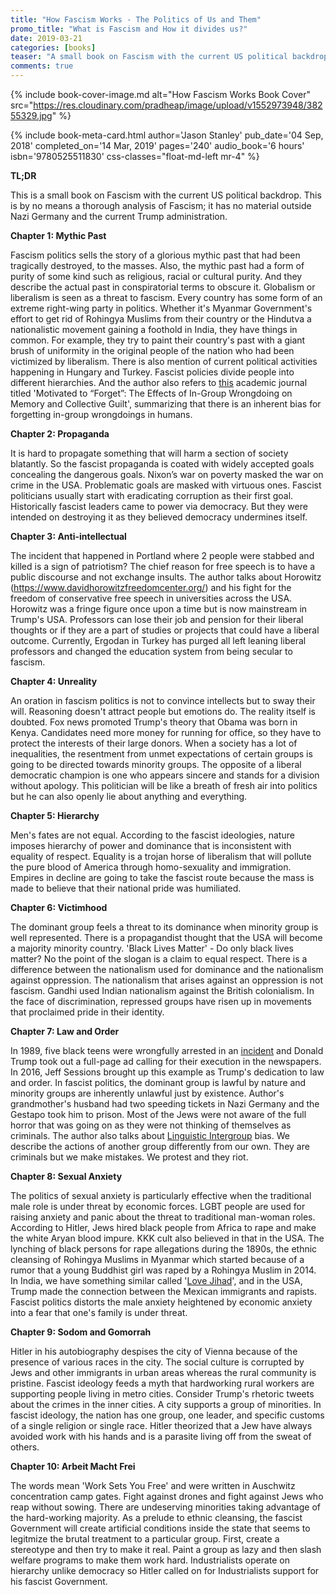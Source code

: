 ```yaml
---
title: "How Fascism Works - The Politics of Us and Them"
promo_title: "What is Fascism and How it divides us?"
date: 2019-03-21
categories: [books]
teaser: "A small book on Fascism with the current US political backdrop"
comments: true
---
```


{% include book-cover-image.md alt="How Fascism Works Book Cover" src="https://res.cloudinary.com/pradheap/image/upload/v1552973948/38255329.jpg"
%}

{% include book-meta-card.html
    author='Jason Stanley'
    pub_date='04 Sep, 2018'
    completed_on='14 Mar, 2019'
    pages='240'
    audio_book='6 hours'
    isbn='9780525511830'
    css-classes="float-md-left mr-4"
%}

**TL;DR**

This is a small book on Fascism with the current US political backdrop. This is by no means a thorough analysis of Fascism; it has no material outside Nazi Germany and the current Trump administration.


**Chapter 1: Mythic Past**

Fascism politics sells the story of a glorious mythic past that had been tragically destroyed, to the masses. Also, the mythic past had a form of purity of some kind such as religious, racial or cultural purity. And they describe the actual past in conspiratorial terms to obscure it. Globalism or liberalism is seen as a threat to fascism. Every country has some form of an extreme right-wing party in politics. Whether it's Myanmar Government's effort to get rid of Rohingya Muslims from their country or the Hindutva a nationalistic movement gaining a foothold in India, they have things in common. For example, they try to paint their country's past with a giant brush of uniformity in the original people of the nation who had been victimized by liberalism. There is also mention of current political activities happening in Hungary and Turkey. Fascist policies divide people into different hierarchies. And the author also refers to [this](https://journals.sagepub.com/doi/abs/10.1177/1948550613482986) academic journal titled 'Motivated to “Forget”: The Effects of In-Group Wrongdoing on Memory and Collective Guilt', summarizing that there is an inherent bias for forgetting in-group wrongdoings in humans.

**Chapter 2: Propaganda**

It is hard to propagate something that will harm a section of society blatantly. So the fascist propaganda is coated with widely accepted goals concealing the dangerous goals. Nixon’s war on poverty masked the war on crime in the USA. Problematic goals are masked with virtuous ones. Fascist politicians usually start with eradicating corruption as their first goal. Historically fascist leaders came to power via democracy.  But they were intended on destroying it as they believed democracy undermines itself.

**Chapter 3: Anti-intellectual**

The incident that happened in Portland where 2 people were stabbed and killed is a sign of patriotism? The chief reason for free speech is to have a public discourse and not exchange insults. The author talks about Horowitz (https://www.davidhorowitzfreedomcenter.org/) and his fight for the freedom of conservative free speech in universities across the USA. Horowitz was a fringe figure once upon a time but is now mainstream in Trump's USA. Professors can lose their job and pension for their liberal thoughts or if they are a part of studies or projects that could have a liberal outcome. Currently, Ergodan in Turkey has purged all left leaning liberal professors and changed the education system from being secular to fascism. 

**Chapter 4: Unreality**

An oration in fascism politics is not to convince intellects but to sway their will. Reasoning doesn't attract people but emotions do. The reality itself is doubted. Fox news promoted Trump's theory that Obama was born in Kenya. Candidates need more money for running for office, so they have to protect the interests of their large donors. When a society has a lot of inequalities, the resentment from unmet expectations of certain groups is going to be directed towards minority groups. The opposite of a liberal democratic champion is one who appears sincere and stands for a division without apology. This politician will be like a breath of fresh air into politics but he can also openly lie about anything and everything.

**Chapter 5: Hierarchy**

Men's fates are not equal. According to the fascist ideologies, nature imposes hierarchy of power and dominance that is inconsistent with equality of respect. Equality is a trojan horse of liberalism that will pollute the pure blood of America through homo-sexuality and immigration. Empires in decline are going to take the fascist route because the mass is made to believe that their national pride was humiliated.

**Chapter 6: Victimhood**

The dominant group feels a threat to its dominance when minority group is well represented. There is a propagandist thought that the USA will become a majority minority country. 'Black Lives Matter' - Do only black lives matter? No the point of the slogan is a claim to equal respect. There is a difference between the nationalism used for dominance and the nationalism against oppression. The nationalism that arises against an oppression is not fascism. Gandhi used Indian nationalism against the British colonialism. In the face of discrimination, repressed groups have risen up in movements that proclaimed pride in their identity.

**Chapter 7: Law and Order**

In 1989, five black teens were wrongfully arrested in an [incident](https://en.wikipedia.org/wiki/Central_Park_jogger_case) and Donald Trump took out a full-page ad calling for their execution in the newspapers. In 2016, Jeff Sessions brought up this example as Trump's dedication to law and order. In fascist politics, the dominant group is lawful by nature and minority groups are inherently unlawful just by existence. Author's grandmother's husband had two speeding tickets in Nazi Germany and the Gestapo took him to prison. Most of the Jews were not aware of the full horror that was going on as they were not thinking of themselves as criminals. The author also talks about [Linguistic Intergroup](https://en.wikipedia.org/wiki/Linguistic_intergroup_bias) bias. We describe the actions of another group differently from our own. They are criminals but we make mistakes. We protest and they riot.

**Chapter 8: Sexual Anxiety**

The politics of sexual anxiety is particularly effective when the traditional male role is under threat by economic forces. LGBT people are used for raising anxiety and panic about the threat to traditional man-woman roles. According to Hitler, Jews hired black people from Africa to rape and make the white Aryan blood impure. KKK cult also believed in that in the USA. The lynching of black persons for rape allegations during the 1890s, the ethnic cleansing of Rohingya Muslims in Myanmar which started because of a rumor that a young Buddhist girl was raped by a Rohingya Muslim in 2014. In India, we have something similar called '[Love Jihad](https://en.wikipedia.org/wiki/Love_Jihad)', and in the USA, Trump made the connection between the Mexican immigrants and rapists. Fascist politics distorts the male anxiety heightened by economic anxiety into a fear that one's family is under threat.

**Chapter 9: Sodom and Gomorrah**

Hitler in his autobiography despises the city of Vienna because of the presence of various races in the city. The social culture is corrupted by Jews and other immigrants in urban areas whereas the rural community is pristine. Fascist ideology feeds a myth that hardworking rural workers are supporting people living in metro cities. Consider Trump's rhetoric tweets about the crimes in the inner cities. A city supports a group of minorities. In fascist ideology, the nation has one group, one leader, and specific customs of a single religion or single race. Hitler theorized that a Jew have always avoided work with his hands and is a parasite living off from the sweat of others.

**Chapter 10: Arbeit Macht Frei**

The words mean 'Work Sets You Free' and were written in Auschwitz concentration camp gates. Fight against drones and fight against Jews who reap without sowing. There are undeserving minorities taking advantage of the hard-working majority. As a prelude to ethnic cleansing, the fascist Government will create artificial conditions inside the state that seems to legitmize the brutal treatment to a particular group. First, create a stereotype and then try to make it real. Paint a group as lazy and then slash welfare programs to make them work hard. Industrialists operate on hierarchy unlike democracy so Hitler called on for Industrialists support for his fascist Government.
